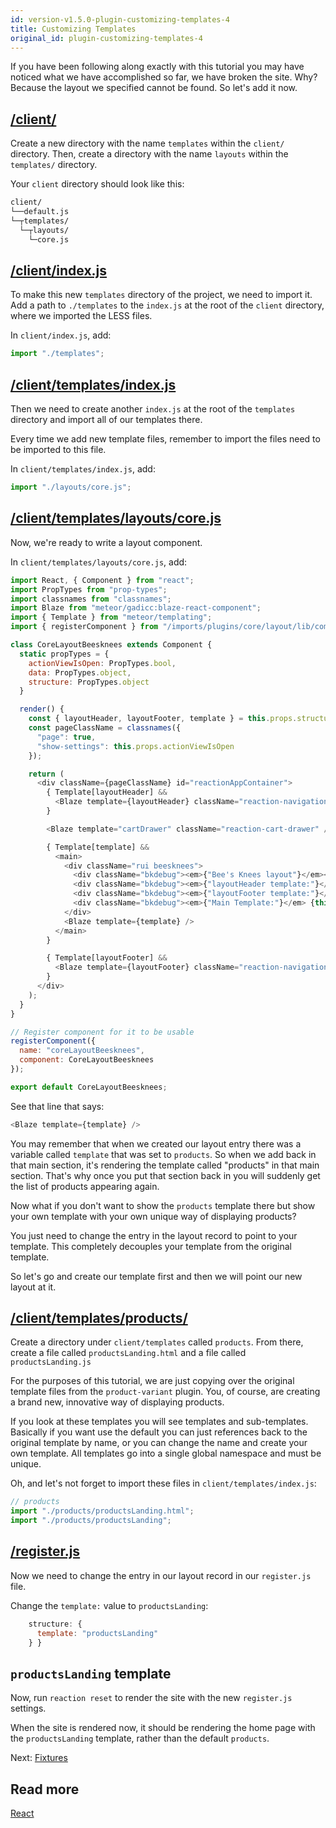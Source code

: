 ```yaml
---
id: version-v1.5.0-plugin-customizing-templates-4
title: Customizing Templates
original_id: plugin-customizing-templates-4
---
```

    
If you have been following along exactly with this tutorial you may have noticed what we have accomplished so far,
we have broken the site. Why? Because the layout we specified cannot be found. So let's add it now.

## [/client/](https://github.com/reactioncommerce/reaction-example-plugin/tree/master/client)

Create a new directory with the name `templates` within the `client/` directory. Then, create a directory with the name `layouts` within the `templates/` directory.

Your `client` directory should look like this:

```sh
client/
└──default.js
└─┬templates/
  └─┬layouts/
    └─core.js
```

## [/client/index.js](https://github.com/reactioncommerce/reaction-example-plugin/blob/master/client/index.js)

To make this new `templates` directory of the project, we need to import it. Add a path to `./templates` to the `index.js` at the root of the `client` directory, where we imported the LESS files. 

In `client/index.js`, add:

```js
import "./templates";
```

## [/client/templates/index.js](https://github.com/reactioncommerce/reaction-example-plugin/blob/master/client/templates/index.js)

Then we need to create another `index.js` at the root of the `templates` directory and import all of our templates there.

Every time we add new template files, remember to import the files need to be imported to this file.

In `client/templates/index.js`, add:

```js
import "./layouts/core.js";
```

## [/client/templates/layouts/core.js](https://github.com/reactioncommerce/reaction-example-plugin/blob/master/client/templates/layouts/core.js)

Now, we're ready to write a layout component.

In `client/templates/layouts/core.js`, add: 

```js
import React, { Component } from "react";
import PropTypes from "prop-types";
import classnames from "classnames";
import Blaze from "meteor/gadicc:blaze-react-component";
import { Template } from "meteor/templating";
import { registerComponent } from "/imports/plugins/core/layout/lib/components";

class CoreLayoutBeesknees extends Component {
  static propTypes = {
    actionViewIsOpen: PropTypes.bool,
    data: PropTypes.object,
    structure: PropTypes.object
  }

  render() {
    const { layoutHeader, layoutFooter, template } = this.props.structure || {};
    const pageClassName = classnames({
      "page": true,
      "show-settings": this.props.actionViewIsOpen
    });

    return (
      <div className={pageClassName} id="reactionAppContainer">
        { Template[layoutHeader] &&
          <Blaze template={layoutHeader} className="reaction-navigation-header" />
        }

        <Blaze template="cartDrawer" className="reaction-cart-drawer" />

        { Template[template] &&
          <main>
            <div className="rui beesknees">
              <div className="bkdebug"><em>{"Bee's Knees layout"}</em></div>
              <div className="bkdebug"><em>{"layoutHeader template:"}</em> {this.props.structure.layoutHeader}</div>
              <div className="bkdebug"><em>{"layoutFooter template:"}</em> {this.props.structure.layoutFooter}</div>
              <div className="bkdebug"><em>{"Main Template:"}</em> {this.props.structure.template}</div>
            </div>
            <Blaze template={template} />
          </main>
        }

        { Template[layoutFooter] &&
          <Blaze template={layoutFooter} className="reaction-navigation-footer footer-default" />
        }
      </div>
    );
  }
}

// Register component for it to be usable
registerComponent({
  name: "coreLayoutBeesknees",
  component: CoreLayoutBeesknees
});

export default CoreLayoutBeesknees;
```

See that line that says:

```js
<Blaze template={template} />
```

You may remember that when we created our layout entry there was a variable called `template` that was set to `products`. So when we add back in that main section, it's rendering the template called "products" in that main section. That's why once you put that section back in you will suddenly get the list of products appearing again.

Now what if you don't want to show the `products` template there but show your own template with your own unique way of displaying products?

You just need to change the entry in the layout record to point to your template. This completely decouples your template from the original template.

So let's go and create our template first and then we will point our new layout at it.

## [/client/templates/products/](https://github.com/reactioncommerce/reaction-example-plugin/tree/master/client/templates/products)

Create a directory under `client/templates` called `products`. From there, create a file called `productsLanding.html` and a file called `productsLanding.js`

For the purposes of this tutorial, we are just copying over the original template files from the `product-variant` plugin. You, of course, are creating a brand new, innovative way of displaying products.

If you look at these templates you will see templates and sub-templates. Basically if you want use the default you can just references back to the original template by name, or you can change the name and create your own template. All templates go into a single global namespace and must be unique.

Oh, and let's not forget to import these files in `client/templates/index.js`:

```js
// products
import "./products/productsLanding.html";
import "./products/productsLanding";
```

## [/register.js](https://github.com/reactioncommerce/reaction-example-plugin/blob/master/register.js)

Now we need to change the entry in our layout record in our `register.js` file. 

Change the `template:` value to `productsLanding`:

```js
    structure: {
      template: "productsLanding"
    } }
```

## `productsLanding` template

Now, run `reaction reset` to render the site with the new `register.js` settings.

When the site is rendered now, it should be rendering the home page with the `productsLanding` template, rather than the default `products`.

Next: [Fixtures](plugin-fixtures-5.md)

## Read more

[React](https://facebook.github.io/react/)
